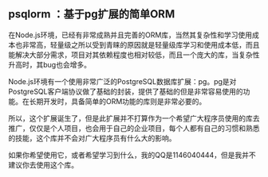 ## psqlorm ：基于pg扩展的简单ORM

在Node.js环境，已经有非常成熟并且完善的ORM库，当然其复杂性和学习使用成本也非常高，轻量级之所以受到青睐的原因就是轻量级库学习和使用成本低，而且能解决大部分需求，项目对其依赖程度也相对较低，而且一个庞大的库，当复杂性升高时，其bug也会增多。

Node.js环境有一个使用非常广泛的PostgreSQL数据库扩展：pg。pg是对PostgreSQL客户端协议做了基础的封装，提供了基础的但是非常容易使用的功能。在长期开发时，具备简单的ORM功能的库则是非常必要的。

所以，这个扩展诞生了，但是此扩展并不打算作为一个希望广大程序员使用的库去推广，仅仅是个人项目，也会用于自己的企业项目，每个人都有自己的习惯和熟悉的技能，这个库并不会对广大程序员有什么大的影响。

如果你希望使用它，或者希望学习到什么，我的QQ是1146040444，但是我并不建议你去使用这个库。

